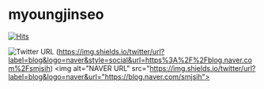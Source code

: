 # myoungjinseo


[![Hits](https://hits.seeyoufarm.com/api/count/incr/badge.svg?url=https%3A%2F%2Fgithub.com%2Fmyoungjinseo&count_bg=%2379C83D&title_bg=%23555555&icon=&icon_color=%23E7E7E7&title=hits&edge_flat=false)](https://hits.seeyoufarm.com)

![Twitter URL](https://blog.naver.com/smjsih)
(https://img.shields.io/twitter/url?label=blog&logo=naver&style=social&url=https%3A%2F%2Fblog.naver.com%2Fsmjsih)
<img alt="NAVER URL" src="https://img.shields.io/twitter/url?label=blog&logo=naver&url="https://blog.naver.com/smjsih">
